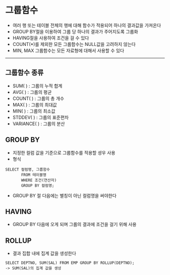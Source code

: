 # 그룹함수
- 여러 행 또는 테이블 전체의 행에 대해 함수가 적용되어 하나의 결과값을 가져온다
- GROUP BY절을 이용하여 그룹 당 하나의 결과가 주어지도록 그룹화
- HAVING절을 사용하여 조건을 걸 수 있다
- COUNT(*)를 제외한 모든 그룹함수는 NULL값을 고려하지 않는다
- MIN, MAX 그룹함수는 모든 자료형에 대해서 사용할 수 있다
---
## 그룹함수 종류
- SUM( ) : 그룹의 누적 합계
- AVG( ) : 그룹의 평균
- COUNT( ) : 그룹의 총 개수
- MAX( ) : 그룹의 최대값
- MIN( ) : 그룹의 최소값
- STDDEV( ) : 그룹의 표준편차
- VARIANCE( ) : 그룹의 분산

## GROUP BY
- 지정한 컬럼 값을 기준으로 그룹함수를 적용할 셩우 사용
- 형식
```
SELECT 컬럼명, 그룹함수
       FROM 테이블명
	   WHERE 조건(연산자)
	   GROUP BY 컬럼명;
```
- GROUP BY 절 다음에는 별칭이 아닌 컬럼명을 써야한다

## HAVING
- GROUP BY 다음에 오게 되며 그룹의 결과에 조건을 걸기 위해 사용

## ROLLUP
- 결과 집합 내에 집계 값을 생성한다
```
SELECT DEPTNO, SUM(SAL) FROM EMP GROUP BY ROLLUP(DEPTNO);
-> SUM(SAL)의 집계 값을 생성
```